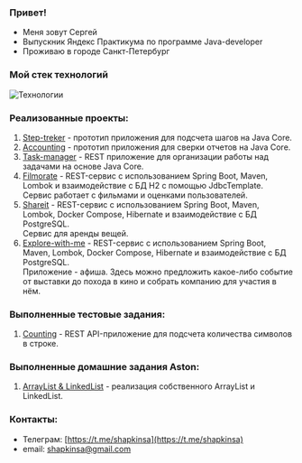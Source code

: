 ### Привет!
- Меня зовут Сергей
- Выпускник Яндекс Практикума по программе Java-developer
- Проживаю в городе Санкт-Петербург

### Мой стек технологий
![Технологии](https://github.com/Serg-Shapkin/Serg-Shapkin/assets/105888354/c10a6320-c8ee-4981-8ee6-29214324b3b9)

### Реализованные проекты:
1. [Step-treker](https://github.com/Serg-Shapkin/Step-tracker) - прототип приложения для подсчета шагов на Java Core.
2. [Accounting](https://github.com/Serg-Shapkin/Accounting) - прототип приложения для сверки отчетов на Java Core.
3. [Task-manager](https://github.com/Serg-Shapkin/Task-manager) - REST приложение для организации работы над задачами на основе Java Core.
4. [Filmorate](https://github.com/Serg-Shapkin/Filmorate) - REST-сервис с использованием Spring Boot, Maven, Lombok и взаимодействие с БД H2 с помощью JdbcTemplate.
<br> Сервис работает с фильмами и оценками пользователей.
5. [Shareit](https://github.com/Serg-Shapkin/Shareit) - REST-сервис с использованием Spring Boot, Maven, Lombok, Docker Compose, Hibernate и взаимодействие с БД PostgreSQL.
   <br> Сервис для аренды вещей.
6. [Explore-with-me](https://github.com/Serg-Shapkin/Explore-with-me) - REST-сервис с использованием Spring Boot, Maven, Lombok, Docker Compose, Hibernate и взаимодействие с БД PostgreSQL.
   <br> Приложение - афиша. Здесь можно предложить какое-либо событие от выставки до похода в кино и собрать компанию для участия в нём.

### Выполненные тестовые задания:
1. [Counting](https://github.com/Serg-Shapkin/Counting) - REST API-приложение для подсчета количества символов в строке.

### Выполненные домашние задания Aston:
1. [ArrayList & LinkedList](https://github.com/Serg-Shapkin/Customized-lists) - реализация собственного ArrayList и LinkedList.

### Контакты:
- Телеграм: [https://t.me/shapkinsa](https://t.me/shapkinsa)
- email: shapkinsa@gmail.com
